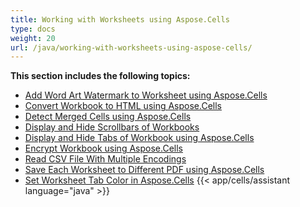 ```yaml
---
title: Working with Worksheets using Aspose.Cells
type: docs
weight: 20
url: /java/working-with-worksheets-using-aspose-cells/
---
```


 **This section includes the following topics:**
- [Add Word Art Watermark to Worksheet using Aspose.Cells](/cells/java/add-word-art-watermark-to-worksheet-using-aspose-cells/)
- [Convert Workbook to HTML using Aspose.Cells](/cells/java/convert-workbook-to-html-using-aspose-cells/)
- [Detect Merged Cells using Aspose.Cells](/cells/java/detect-merged-cells-using-aspose-cells/)
- [Display and Hide Scrollbars of Workbooks](/cells/java/display-and-hide-scrollbars-of-workbooks/)
- [Display and Hide Tabs of Workbook using Aspose.Cells](/cells/java/display-and-hide-tabs-of-workbook-using-aspose-cells/)
- [Encrypt Workbook using Aspose.Cells](/cells/java/encrypt-workbook-using-aspose-cells/)
- [Read CSV File With Multiple Encodings](/cells/java/read-csv-file-with-multiple-encodings/)
- [Save Each Worksheet to Different PDF using Aspose.Cells](/cells/java/save-each-worksheet-to-different-pdf-using-aspose-cells/)
- [Set Worksheet Tab Color in Aspose.Cells](/cells/java/set-worksheet-tab-color-in-aspose-cells/)
{{< app/cells/assistant language="java" >}}